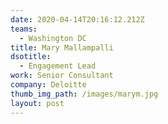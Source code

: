 ```yaml
---
date: 2020-04-14T20:16:12.212Z
teams:
  - Washington DC
title: Mary Mallampalli
dsotitle:
  - Engagement Lead
work: Senior Consultant
company: Deloitte
thumb_img_path: /images/marym.jpg
layout: post
---
```


